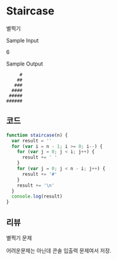 # Staircase

별찍기

Sample Input

6

Sample Output

```
     #
    ##
   ###
  ####
 #####
######
```

## 코드

```js
function staircase(n) {
  var result = ''
  for (var i = n - 1; i >= 0; i--) {
    for (var j = 0; j < i; j++) {
      result += ' '
    }
    for (var j = 0; j < n - i; j++) {
      result += '#'
    }
    result += '\n'
  }
  console.log(result)
}
```

## 리뷰

별찍기 문제

어려운문제는 아닌데 콘솔 입출력 문제여서 저장.
